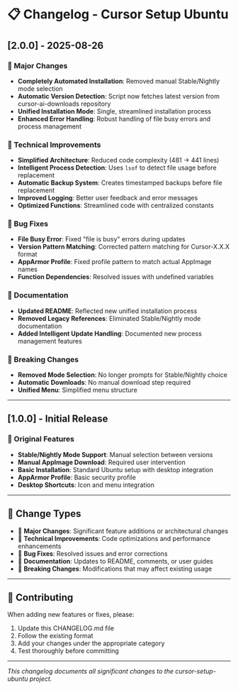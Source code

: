 # 📋 Changelog - Cursor Setup Ubuntu

## [2.0.0] - 2025-08-26
### 🚀 Major Changes
- **Completely Automated Installation**: Removed manual Stable/Nightly mode selection
- **Automatic Version Detection**: Script now fetches latest version from cursor-ai-downloads repository
- **Unified Installation Mode**: Single, streamlined installation process
- **Enhanced Error Handling**: Robust handling of file busy errors and process management

### 🔧 Technical Improvements
- **Simplified Architecture**: Reduced code complexity (481 → 441 lines)
- **Intelligent Process Detection**: Uses `lsof` to detect file usage before replacement
- **Automatic Backup System**: Creates timestamped backups before file replacement
- **Improved Logging**: Better user feedback and error messages
- **Optimized Functions**: Streamlined code with centralized constants

### 🐛 Bug Fixes
- **File Busy Error**: Fixed "file is busy" errors during updates
- **Version Pattern Matching**: Corrected pattern matching for Cursor-X.X.X format
- **AppArmor Profile**: Fixed profile pattern to match actual AppImage names
- **Function Dependencies**: Resolved issues with undefined variables

### 📖 Documentation
- **Updated README**: Reflected new unified installation process
- **Removed Legacy References**: Eliminated Stable/Nightly mode documentation
- **Added Intelligent Update Handling**: Documented new process management features

### 🔄 Breaking Changes
- **Removed Mode Selection**: No longer prompts for Stable/Nightly choice
- **Automatic Downloads**: No manual download step required
- **Unified Menu**: Simplified menu structure

---

## [1.0.0] - Initial Release
### 🎯 Original Features
- **Stable/Nightly Mode Support**: Manual selection between versions
- **Manual AppImage Download**: Required user intervention
- **Basic Installation**: Standard Ubuntu setup with desktop integration
- **AppArmor Profile**: Basic security profile
- **Desktop Shortcuts**: Icon and menu integration

---

## 📝 Change Types
- 🚀 **Major Changes**: Significant feature additions or architectural changes
- 🔧 **Technical Improvements**: Code optimizations and performance enhancements
- 🐛 **Bug Fixes**: Resolved issues and error corrections
- 📖 **Documentation**: Updates to README, comments, or user guides
- 🔄 **Breaking Changes**: Modifications that may affect existing usage

---

## 🤝 Contributing
When adding new features or fixes, please:
1. Update this CHANGELOG.md file
2. Follow the existing format
3. Add your changes under the appropriate category
4. Test thoroughly before committing

---

*This changelog documents all significant changes to the cursor-setup-ubuntu project.*
